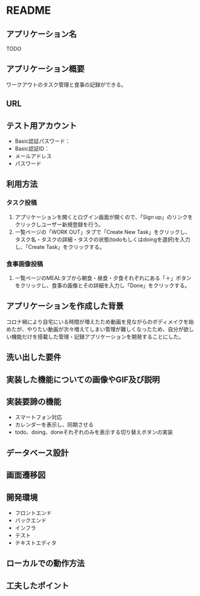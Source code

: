 # README

## アプリケーション名
TODO

## アプリケーション概要
ワークアウトのタスク管理と食事の記録ができる。

## URL


## テスト用アカウント
- Basic認証パスワード：
- Basic認証ID：
- メールアドレス
- パスワード

## 利用方法
### タスク投稿
1. アプリケーションを開くとログイン画面が開くので、「Sign up」のリンクをクリックしユーザー新規登録を行う。
2. 一覧ページの「WORK OUT」タブで「Create New Task」をクリックし、タスク名・タスクの詳細・タスクの状態(todoもしくはdoingを選択)を入力し、「Create Task」をクリックする。

### 食事画像投稿
1. 一覧ページのMEALタブから朝食・昼食・夕食それぞれにある「＋」ボタンをクリックし、食事の画像とその詳細を入力し「Done」をクリックする。

## アプリケーションを作成した背景
コロナ禍により自宅にいる時間が増えたため動画を見ながらのボディメイクを始めたが、やりたい動画が次々増えてしまい管理が難しくなったため、自分が欲しい機能だけを搭載した管理・記録アプリケーションを開発することにした。

## 洗い出した要件


## 実装した機能についての画像やGIF及び説明


## 実装要諦の機能
- スマートフォン対応
- カレンダーを表示し、同期させる
- todo、doing、doneそれぞれのみを表示する切り替えボタンの実装

## データベース設計


## 画面遷移図


## 開発環境
- フロントエンド
- バックエンド
- インフラ
- テスト
- テキストエディタ

## ローカルでの動作方法


## 工夫したポイント

